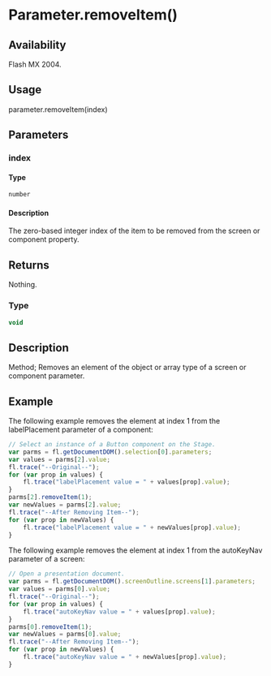 # Parameter.removeItem()

## Availability

Flash MX 2004.

## Usage

parameter.removeItem(index)

## Parameters

### **index**

#### Type

```typescript
number
```

#### Description

The zero-based integer index of the item to be removed from the screen or component property.

## Returns

Nothing.

### Type

```typescript
void
```

## Description

Method; Removes an element of the object or array type of a screen or component parameter.

## Example

The following example removes the element at index 1 from the labelPlacement parameter of a component:

```javascript
// Select an instance of a Button component on the Stage.
var parms = fl.getDocumentDOM().selection[0].parameters;
var values = parms[2].value;
fl.trace("--Original--");
for (var prop in values) {
    fl.trace("labelPlacement value = " + values[prop].value);
}
parms[2].removeItem(1);
var newValues = parms[2].value;
fl.trace("--After Removing Item--");
for (var prop in newValues) {
    fl.trace("labelPlacement value = " + newValues[prop].value);
}
```

The following example removes the element at index 1 from the autoKeyNav parameter of a screen:

```javascript
// Open a presentation document.
var parms = fl.getDocumentDOM().screenOutline.screens[1].parameters;
var values = parms[0].value;
fl.trace("--Original--");
for (var prop in values) {
    fl.trace("autoKeyNav value = " + values[prop].value);
}
parms[0].removeItem(1);
var newValues = parms[0].value;
fl.trace("--After Removing Item--");
for (var prop in newValues) {
    fl.trace("autoKeyNav value = " + newValues[prop].value);
}
```

